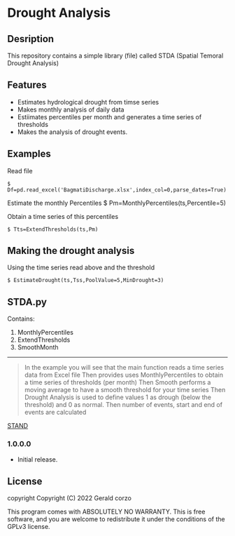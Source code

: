 # Drought Analysis 


## Desription
This repository contains a simple library (file) called STDA (Spatial Temoral Drought Analysis)


## Features
* Estimates hydrological drought from timse series 
* Makes monthly analysis of daily data 
* Estiimates percentiles per month and generates a time series of thresholds
* Makes the analysis of drought events.

## Examples

Read file

    $ Df=pd.read_excel('BagmatiDischarge.xlsx',index_col=0,parse_dates=True)

Estimate the monthly Percentiles
    $ Pm=MonthlyPercentiles(ts,Percentile=5)

Obtain a time series of this percentiles

    $ Tts=ExtendThresholds(ts,Pm)

## Making the drought analysis

Using the time series read above and the threshold

    $ EstimateDrought(ts,Tss,PoolValue=5,MinDrought=3)


##  STDA.py

Contains:
1. MonthlyPercentiles 
2. ExtendThresholds
3. SmoothMonth 

---

> In the example you will see that the main function reads a time series data from Excel file
> Then provides uses MonthlyPercentiles to obtain a time series of thresholds (per month)
> Then Smooth performs a moving average to have a smooth threshold for your time series
> Then Drought Analysis is used to define values 1 as drough (below the threshold) and 0 as normal. Then number of events, start and end of events are calculated




[STAND](https://research.tudelft.nl/en/publications/an-approach-to-characterise-spatio-temporal-drought-dynamics)


### 1.0.0.0
* Initial release.

## License
copyright Copyright (C) 2022 Gerald corzo

This program comes with ABSOLUTELY NO WARRANTY. This is free software, and you are welcome to redistribute it under the conditions of the GPLv3 license.
